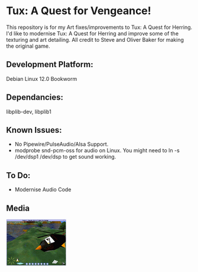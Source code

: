 # Tux: A Quest for Vengeance!
This repository is for my Art fixes/improvements to Tux: A Quest for Herring.
I'd like to modernise Tux: A Quest for Herring and improve some of the texturing and art detailing. All credit to Steve and Oliver Baker for making the original game.

## Development Platform:
Debian Linux 12.0 Bookworm

## Dependancies:
libplib-dev, libplib1

## Known Issues:
- No Pipewire/PulseAudio/Alsa Support.
- modprobe snd-pcm-oss for audio on Linux. You might need to ln -s /dev/dsp1 /dev/dsp to get sound working.

## To Do:
- Modernise Audio Code

## Media
![Screenshot](https://github.com/DMJC/Tux_AQFH_HD/blob/main/doc/snap2tb.png?raw=true)
